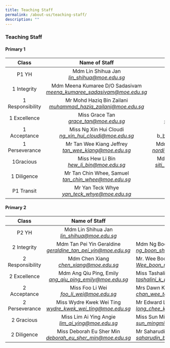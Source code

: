 ```yaml
---
title: Teaching Staff
permalink: /about-us/teaching-staff/
description: ""
---
```

### Teaching Staff

#### Primary 1

| Class 	| Name of Staff<br> 	| Name of Staff 	|
|:---:	|:---:	|:---:	|
|  P1 YH 	| Mdm Lin Shihua Jan<br>_[lin\_shihua@moe.edu.sg](mailto:lin_shihua@moe.edu.sg)_ 	|  	|
|  1 Integrity 	| Mdm Meena Kumaree D/O Sadasivam<br>_[meena\_kumaree\_sadasivam@moe.edu.sg](mailto:meena_kumaree_sadasivam@moe.edu.sg)_ 	|  Miss  Lin Meiling<br>_[lin\_meiling@moe.edu.sg](mailto:lin_meiling@moe.edu.sg)_|
| 1 Responsibility 	| Mr Mohd Haziq Bin Zailani<br>_[muhammad\_haziq\_zailani@moe.edu.sg](mailto:muhammad_haziq_zailani@moe.edu.sg)_ 	| Mdm He Jingwen<br>_[he\_jingwen@moe.edu.sg](mailto:he_jingwen@moe.edu.sg)_ 	|
|  1 Excellence 	|   Miss Grace Tan<br>_[grace\_tan@moe.edu.sg](mailto:grace_tan@moe.edu.sg)_  	| Mdm Suriatie Bte Abdul Samat <br>[suriatie\_abdul\_samat@moe.edu.sg](mailto:suriatie_abdul_samat@moe.edu.sg) 	|
|  1 Acceptance 	| Miss Ng Xin Hui Cloudi<br>_[ng\_xin\_hui\_cloudi@moe.edu.sg](mailto:ng_xin_hui_cloudi@moe.edu.sg)_   	|  Mr Bambang Edy Sugianto B M B <br>b_[bambang\_edy\_sugianto@moe.edu.sg](mailto:bambang_edy_sugianto@moe.edu.sg)_ 	|
|  1 Perseverance 	| Mr Tan Wee Kiang Jeffrey<br>_[tan\_wee\_kiang@moe.edu.sg](mailto:tan_wee_kiang@moe.edu.sg)_ 	| Mdm Nordiyanah Binte Mohamed Hassan<br>_[nordiyanah\_mohamed\_hassan@moe.edu.sg](mailto:nordiyanah_mohamed_hassan@moe.edu.sg)_ 	|
|  1Gracious 	| Miss Hew Li Bin<br>_[hew\_li\_bin@moe.edu.sg](mailto:hew_li_bin@moe.edu.sg)_ 	| Mdm Siti Noraidah Bte Mohd Salleh (LM)<br>_[siti\_noraidah\_mohamed\_sall@moe.edu.sg](mailto:siti_noraidah_mohamed_sall@moe.edu.sg)_ 	|
|  1 Diligence 	| Mr Tan Chin Whee, Samuel<br>_[tan\_chin\_whee@moe.edu.sg](mailto:tan_chin_whee@moe.edu.sg)_   	| Mdm Mary Ang (FAJT)<br>_[ang\_mary@moe.edu.sg](mailto:ang_mary@moe.edu.sg)_ 	|
|  P1 Transit 	|  Mr Yan Teck Whye<br>_[yan\_teck\_whye@moe.edu.sg](mailto:yan_teck_whye@moe.edu.sg)_ 	|  	|

#### Primary 2

| Class 	| Name of Staff 	| Name of Staff 	|
|:---:	|:---:	|---	|
| P2 YH 	| Mdm Lin Shihua Jan<br>_[lin\_shihua@moe.edu.sg](mailto:lin_shihua@moe.edu.sg)_<br> 	|  	|
| 2 Integrity  	| Mdm Tan Pei Yin Geraldine<br>_[geraldine\_tan\_pei\_yin@moe.edu.sg](mailto:geraldine_tan_pei_yin@moe.edu.sg)_ 	| Mdm Ng Boon Shuen<br>_[ng\_boon\_shuen@moe.edu.sg](mailto:ng_boon_shuen@moe.edu.sg)_ 	|
| 2 Responsibility 	| Mdm Chen Xiang<br>_[chen\_xiang@moe.edu.sg](mailto:chen_xiang@moe.edu.sg)_ 	| Mr. Wee Boon Nee<br>_[Wee\_boon\_nee@moe.edu.sg](mailto:Wee_boon_nee@moe.edu.sg)_  	|
|  2 Excellence 	| Mdm Ang Qiu Ping, Emily<br>_[ang\_qiu\_ping\_emily@moe.edu.sg](mailto:ang_qiu_ping_emily@moe.edu.sg)_ 	| Miss Tashalini K P Sathasivam<br>_[tashalini\_k\_p\_sathasivam@moe.edu.sg](mailto:tashalini_k_p_sathasivam@moe.edu.sg)_ 	|
|  2 Acceptance 	| Miss Foo Li Wei<br>_[foo\_li\_wei@moe.edu.sg](mailto:foo_li_wei@moe.edu.sg)_  	| Mrs Dawn Kuah<br>_[chan\_wee\_teng\_dawn@moe.edu.sg](mailto:chan_wee_teng_dawn@moe.edu.sg)_   	|
|  2 Perseverance 	| Miss Wydre Kwek Wei Ting<br>_[wydre\_kwek\_wei\_ting@moe.edu.sg](mailto:wydre_kwek_wei_ting@moe.edu.sg)_ 	| Mr Edward Long Chee Kit<br>_[long\_chee\_kit\_edward@moe.edu.sg](mailto:long_chee_kit_edward@moe.edu.sg)_ 	|
|  2 Gracious 	| Miss Lim Ai Ying Angie <br>_[lim\_ai\_ying@moe.edu.sg](mailto:lim_ai_ying@moe.edu.sg)_	| Miss Sun Ming Ming <br>_[sun\_mingming@moe.edu.sg](mailto:sun_mingming@moe.edu.sg)_  	|
|  2 Diligence  	| Miss Deborah Eu Sher Min<br>_[deborah\_eu\_sher\_min@moe.edu.sg](mailto:deborah_eu_sher_min@moe.edu.sg)_ 	|  Mr Saharudin Osman <br>_[saharudin\_b\_osman@moe.edu.sg](mailto:saharudin_b_osman@moe.edu.sg)_  	|